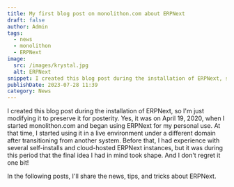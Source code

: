 ```yaml
---
title: My first blog post on monolithon.com about ERPNext
draft: false
author: Admin
tags:
  - news
  - monolithon
  - ERPNext
image:
  src: /images/krystal.jpg
  alt: ERPNext
snippet: I created this blog post during the installation of ERPNext, so I'm just modifying it to preserve it for posterity.
publishDate: 2023-07-28 11:39
category: News
---
```



I created this blog post during the installation of ERPNext, so I'm just modifying it to preserve it for posterity. Yes, it was on April 19, 2020, when I started monolithon.com and began using ERPNext for my personal use. At that time, I started using it in a live environment under a different domain after transitioning from another system. Before that, I had experience with several self-installs and cloud-hosted ERPNext instances, but it was during this period that the final idea I had in mind took shape. And I don't regret it one bit!

In the following posts, I'll share the news, tips, and tricks about ERPNext.